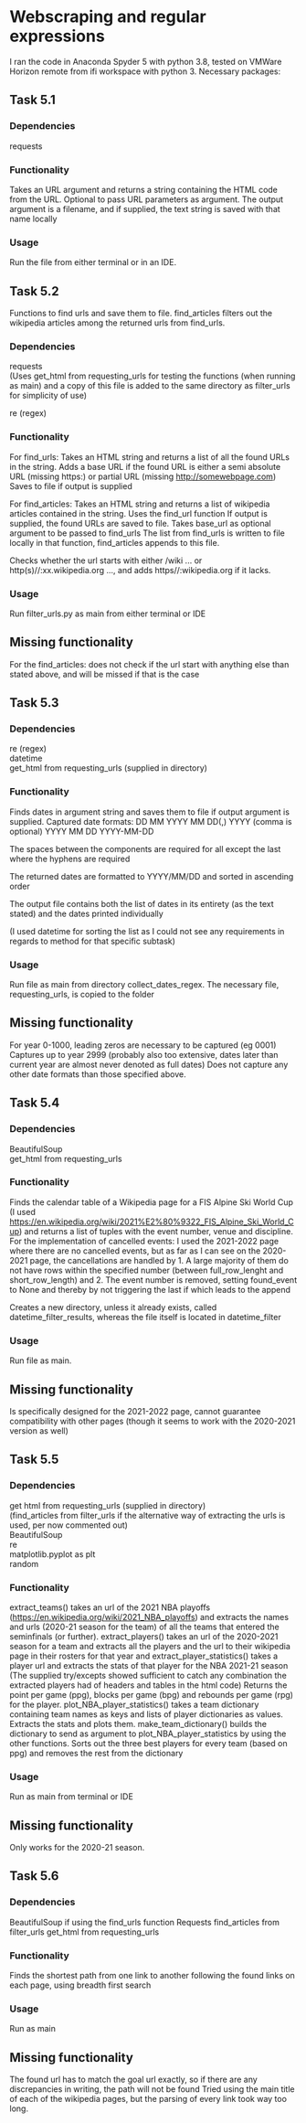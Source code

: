 # Webscraping and regular expressions
I ran the code in Anaconda Spyder 5 with python 3.8, tested on VMWare Horizon remote from ifi workspace with python 3. Necessary packages: 


## Task 5.1

### Dependencies
requests

### Functionality
Takes an URL argument and returns a string containing the HTML code from the URL.
Optional to pass URL parameters as argument.
The output argument is a filename, and if supplied, the text string is saved with that name locally

### Usage
Run the file from either terminal or in an IDE. 

## Task 5.2
Functions to find urls and save them to file. find_articles filters out the wikipedia articles among the returned urls from 
find_urls. 
   
### Dependencies
requests <br>
(Uses get_html from requesting_urls for testing the functions (when running as main) and a copy of this file is added to the same directory as filter_urls
for simplicity of use) <br>

re (regex) <br>
### Functionality
For find_urls:
   Takes an HTML string and returns a list of all the found URLs in the string. 
   Adds a base URL if the found URL is either a semi absolute URL (missing https:) 
   or partial URL (missing http://somewebpage.com)
   Saves to file if output is supplied
   
For find_articles:
   Takes an HTML string and returns a list of wikipedia articles contained in the string. Uses the find_url function
   If output is supplied, the found URLs are saved to file. 
   Takes base_url as optional argument to be passed to find_urls
   The list from find_urls is written to file locally in that function, find_articles appends to this file.
  
   Checks whether the url starts with either /wiki ... or http(s)//:xx.wikipedia.org ..., and adds https//:wikipedia.org if 
   it lacks. 

### Usage
Run filter_urls.py as main from either terminal or IDE

## Missing functionality
For the find_articles: does not check if the url start with anything else than stated above, and 
will be missed if that is the case


## Task 5.3

### Dependencies
re (regex) <br>
datetime <br>
get_html from requesting_urls (supplied in directory) <br>

### Functionality
Finds dates in argument string and saves them to file if output argument is supplied.
Captured date formats:
   DD MM YYYY
   MM DD(,) YYYY (comma is optional)
   YYYY MM DD
   YYYY-MM-DD
   
   The spaces between the components are required for all except the last where the hyphens are required
   
The returned dates are formatted to YYYY/MM/DD and sorted in ascending order

The output file contains both the list of dates in its entirety (as the text stated) and the dates printed individually

(I used datetime for sorting the list as I could not see any requirements in regards to method for that specific subtask)

### Usage
Run file as main from directory collect_dates_regex. The necessary file, requesting_urls, is copied to the folder 

## Missing functionality
For year 0-1000, leading zeros are necessary to  be captured (eg 0001)
Captures up to year 2999 (probably also too extensive, dates later than current year are almost never denoted as full dates)
Does not capture any other date formats than those specified above. 

## Task 5.4

### Dependencies
BeautifulSoup <br>
get_html from requesting_urls

### Functionality
Finds the calendar table of a Wikipedia page for a FIS Alpine Ski World Cup (I used https://en.wikipedia.org/wiki/2021%E2%80%9322_FIS_Alpine_Ski_World_Cup)
and returns a list of tuples with the event number, venue and discipline. 
For the implementation of cancelled events: I used the 2021-2022 page where there are no cancelled events, but as far as 
I can see on the 2020-2021 page, the cancellations are handled by 1. A large majority of them do not have rows within the specified number (between full_row_lenght and short_row_length)
and 2. The event number is removed, setting found_event to None and thereby by not triggering the last if which leads to the append

Creates a new directory, unless it already exists, called datetime_filter_results, whereas the file itself is located in datetime_filter

### Usage
Run file as main.

## Missing functionality
Is specifically designed for the 2021-2022 page, cannot guarantee compatibility with other pages
(though it seems to work with the 2020-2021 version as well)


## Task 5.5

### Dependencies
get html from requesting_urls (supplied in directory) <br>
(find_articles from filter_urls if the alternative way of extracting the urls is used, per now commented out) <br>
BeautifulSoup <br>
re <br>
matplotlib.pyplot as plt <br>
random <br>

### Functionality
extract_teams() takes an url of the 2021 NBA playoffs (https://en.wikipedia.org/wiki/2021_NBA_playoffs) and extracts 
the names and urls (2020-21 season for the team) of all the teams that entered the seminfinals (or further).
extract_players() takes an url of the 2020-2021 season for a team and extracts all the players and the url to their wikipedia page in their rosters for that year
and 
extract_player_statistics() takes a player url and extracts the stats of that player for the NBA 2021-21 season
(The supplied try/excepts showed sufficient to catch any combination the extracted players had of headers and tables in the html code)
Returns the point per game (ppg), blocks per game (bpg) and rebounds per game (rpg) for the player. 
plot_NBA_player_statistics() takes a team dictionary containing team names as keys and lists of player dictionaries as values. 
Extracts the stats and plots them. 
make_team_dictionary() builds the dictionary to send as argument to plot_NBA_player_statistics by using the other functions.
Sorts out the three best players for every team (based on ppg) and removes the rest from the dictionary


### Usage
Run as main from terminal or IDE

## Missing functionality
Only works for the 2020-21 season. 



## Task 5.6

### Dependencies
BeautifulSoup if using the find_urls function
Requests 
find_articles from filter_urls
get_html from requesting_urls


### Functionality
Finds the shortest path from one link to another following the found links on each page, using breadth first search

### Usage
Run as main

## Missing functionality
The found url has to match the goal url exactly, so if there are any discrepancies in writing, the path will not be found
Tried using the main title of each of the wikipedia pages, but the parsing of every link took way too long.
